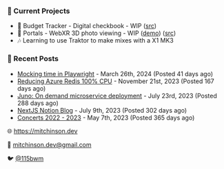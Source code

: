 ### 📌 Current Projects
- 💸 Budget Tracker - Digital checkbook - WIP ([src](https://github.com/bmitchinson/budget-entry))
- 📸 Portals - WebXR 3D photo viewing - WIP ([demo](https://portals.mitchinson.dev/)) ([src](https://github.com/bmitchinson/vr-jpg-viewer-webxr))
- 🎶 Learning to use Traktor to make mixes with a X1 MK3

### 📝 Recent Posts

- [Mocking time in Playwright](https://blog.mitchinson.dev/playwright-mock-time) - March 26th, 2024 (Posted 41 days ago)
- [Reducing Azure Redis 100% CPU](https://blog.mitchinson.dev/redis-cpu) - November 21st, 2023 (Posted 167 days ago)
- [Juno: On demand microservice deployment](https://blog.mitchinson.dev/juno) - July 23rd, 2023 (Posted 288 days ago)
- [NextJS Notion Blog](https://blog.mitchinson.dev/blog-2023) - July 9th, 2023 (Posted 302 days ago)
- [Concerts 2022 - 2023](https://blog.mitchinson.dev/concerts-2023) - May 7th, 2023 (Posted 365 days ago)

🌐 https://mitchinson.dev

💌 mitchinson.dev@gmail.com

🐦 [@115bwm](https://twitter.com/115bwm)